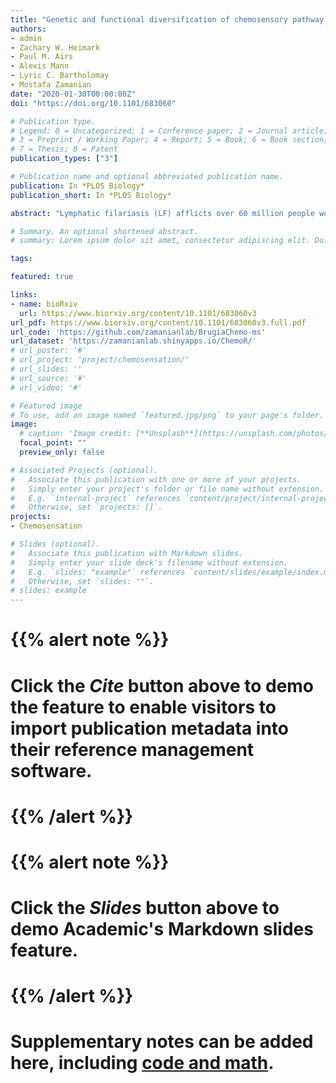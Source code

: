 ```yaml
---
title: "Genetic and functional diversification of chemosensory pathway receptors in mosquito-borne filarial nematodes"
authors:
- admin
- Zachary W. Heimark
- Paul M. Airs
- Alexis Mann
- Lyric C. Bartholomay
- Mostafa Zamanian
date: "2020-01-30T00:00:00Z"
doi: "https://doi.org/10.1101/683060"

# Publication type.
# Legend: 0 = Uncategorized; 1 = Conference paper; 2 = Journal article;
# 3 = Preprint / Working Paper; 4 = Report; 5 = Book; 6 = Book section;
# 7 = Thesis; 8 = Patent
publication_types: ["3"]

# Publication name and optional abbreviated publication name.
publication: In *PLOS Biology*
publication_short: In *PLOS Biology*

abstract: "Lymphatic filariasis (LF) afflicts over 60 million people worldwide and leads to severe pathological outcomes in chronic cases. The nematode parasites (Nematoda: Filarioidea) that cause LF require both arthropod (mosquito) intermediate hosts and mammalian definitive hosts for their propagation. The invasion and migration of filarial worms through host tissues are complex and critical to survival, yet little is known about the receptors and signaling pathways that mediate directed migration in these medically important species. In order to better understand the role of chemosensory signaling in filarial worm taxis, we employ comparative genomics, transcriptomics, reverse genetics, and chemical approaches to identify putative chemosensory receptor proteins and perturb chemotaxis phenotypes in filarial worms. We find that chemoreceptor family size is correlated with the presence of environmental (extra-host) stages in nematode life cycles, and that filarial worms contain a compact and highly-diverged chemoreceptor complement and lineage-specific ion channels that are predicted to operate downstream of chemoreceptor activation. In *Brugia malayi*, an etiological agent of LF, chemoreceptor expression patterns correspond to distinct parasite migration events across the life cycle. To interrogate the role of chemosensation in the migration of larval worms, arthropod infectious stage (microfilariae) and mammalian infectious stage (L3) *Brugia* parasites were incubated in nicotinamide, an agonist of the nematode transient receptor potential (TRP) channel OSM-9. Exposure of microfilariae to nicotinamide alters intra-mosquito migration while exposure of L3s reduces chemotaxis towards host-associated cues in vitro. Nicotinamide also potently modulates thermosensory responses in L3s, suggesting a polymodal sensory role for *Brugia* osm-9. Reverse genetic studies implicate both *Brugia osm-9* and the cyclic nucleotide-gated (CNG) channel subunit *tax-4* in larval chemotaxis towards host serum, and these ion channel subunits rescue sensory defects in *C. elegans osm-9* and *tax-4* knock-out strains. Together, these data reveal genetic and functional diversification of chemosensory signaling proteins in filarial worms, and encourage a more thorough investigation of clade and parasite-specific facets of nematode sensory receptor biology."

# Summary. An optional shortened abstract.
# summary: Lorem ipsum dolor sit amet, consectetur adipiscing elit. Duis posuere tellus ac convallis placerat. Proin tincidunt magna sed ex sollicitudin condimentum.

tags:

featured: true

links:
- name: bioRxiv
  url: https://www.biorxiv.org/content/10.1101/683060v3
url_pdf: https://www.biorxiv.org/content/10.1101/683060v3.full.pdf
url_code: 'https://github.com/zamanianlab/BrugiaChemo-ms'
url_dataset: 'https://zamanianlab.shinyapps.io/ChemoR/'
# url_poster: '#'
# url_project: 'project/chemosensation/'
# url_slides: ''
# url_source: '#'
# url_video: '#'

# Featured image
# To use, add an image named `featured.jpg/png` to your page's folder.
image:
  # caption: 'Image credit: [**Unsplash**](https://unsplash.com/photos/pLCdAaMFLTE)'
  focal_point: ""
  preview_only: false

# Associated Projects (optional).
#   Associate this publication with one or more of your projects.
#   Simply enter your project's folder or file name without extension.
#   E.g. `internal-project` references `content/project/internal-project/index.md`.
#   Otherwise, set `projects: []`.
projects:
- Chemosensation

# Slides (optional).
#   Associate this publication with Markdown slides.
#   Simply enter your slide deck's filename without extension.
#   E.g. `slides: "example"` references `content/slides/example/index.md`.
#   Otherwise, set `slides: ""`.
# slides: example
---
```


# {{% alert note %}}
# Click the *Cite* button above to demo the feature to enable visitors to import publication metadata into their reference management software.
# {{% /alert %}}
#
# {{% alert note %}}
# Click the *Slides* button above to demo Academic's Markdown slides feature.
# {{% /alert %}}
#
# Supplementary notes can be added here, including [code and math](https://sourcethemes.com/academic/docs/writing-markdown-latex/).
